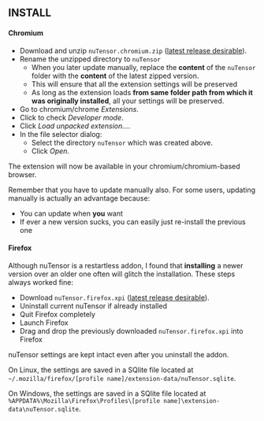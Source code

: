 ## INSTALL

#### Chromium

- Download and unzip `nuTensor.chromium.zip` ([latest release desirable](https://github.com/geekprojects/nuTensor/releases)).
- Rename the unzipped directory to `nuTensor`
    - When you later update manually, replace the **content** of the `nuTensor` folder with the **content** of the latest zipped version.
    - This will ensure that all the extension settings will be preserved
    - As long as the extension loads **from same folder path from which it was originally installed**, all your settings will be preserved.
- Go to chromium/chrome *Extensions*.
- Click to check *Developer mode*.
- Click *Load unpacked extension...*.
- In the file selector dialog:
    - Select the directory `nuTensor` which was created above.
    - Click *Open*.

The extension will now be available in your chromium/chromium-based browser.

Remember that you have to update manually also. For some users, updating manually is actually an advantage because:
- You can update when **you** want
- If ever a new version sucks, you can easily just re-install the previous one

#### Firefox

Although nuTensor is a restartless addon, I found that **installing** a newer version over an older one often will glitch the installation. These steps always worked fine:

- Download `nuTensor.firefox.xpi` ([latest release desirable](https://github.com/geekprojects/nuTensor/releases)). 
- Uninstall current nuTensor if already installed
- Quit Firefox completely
- Launch Firefox
- Drag and drop the previously downloaded `nuTensor.firefox.xpi` into Firefox

nuTensor settings are kept intact even after you uninstall the addon.

On Linux, the settings are saved in a SQlite file located at `~/.mozilla/firefox/[profile name]/extension-data/nuTensor.sqlite`.

On Windows, the settings are saved in a SQlite file located at `%APPDATA%\Mozilla\Firefox\Profiles\[profile name]\extension-data\nuTensor.sqlite`.
